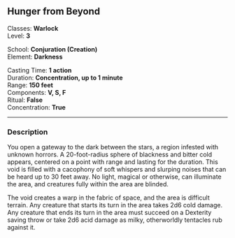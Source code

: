 ## Hunger from Beyond

Classes: **Warlock**  
Level: **3**  

School: **Conjuration (Creation)**  
Element: **Darkness**  

Casting Time: **1 action**  
Duration: **Concentration, up to 1 minute**  
Range: **150 feet**  
Components: **V, S, F**  
Ritual: **False**  
Concentration: **True**  

------

### Description

You open a gateway to the dark between the stars, a region infested with unknown horrors. A 20-foot-radius sphere of blackness and bitter cold appears, centered on a point with range and lasting for the duration. This void is filled with a cacophony of soft whispers and slurping noises that can be heard up to 30 feet away. No light, magical or otherwise, can illuminate the area, and creatures fully within the area are blinded.

The void creates a warp in the fabric of space, and the area is difficult terrain. Any creature that starts its turn in the area takes 2d6 cold damage. Any creature that ends its turn in the area must succeed on a Dexterity saving throw or take 2d6 acid damage as milky, otherworldly tentacles rub against it.